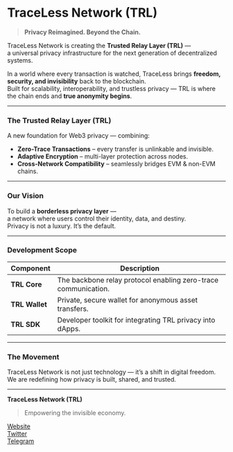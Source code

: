 # TraceLess Network (TRL)

> **Privacy Reimagined. Beyond the Chain.**

TraceLess Network is creating the **Trusted Relay Layer (TRL)** —  
a universal privacy infrastructure for the next generation of decentralized systems.

In a world where every transaction is watched, TraceLess brings **freedom, security, and invisibility** back to the blockchain.  
Built for scalability, interoperability, and trustless privacy — TRL is where the chain ends and **true anonymity begins**.

---
 
###  The Trusted Relay Layer (TRL)
A new foundation for Web3 privacy — combining:
- **Zero-Trace Transactions** – every transfer is unlinkable and invisible.  
- **Adaptive Encryption** – multi-layer protection across nodes.  
- **Cross-Network Compatibility** – seamlessly bridges EVM & non-EVM chains.  

---

###  Our Vision
To build a **borderless privacy layer** —  
a network where users control their identity, data, and destiny.  
Privacy is not a luxury. It’s the default.

---

###  Development Scope
| Component | Description |
|------------|-------------|
| **TRL Core** | The backbone relay protocol enabling zero-trace communication. |
| **TRL Wallet** | Private, secure wallet for anonymous asset transfers. |
| **TRL SDK** | Developer toolkit for integrating TRL privacy into dApps. |

---

###  The Movement
TraceLess Network is not just technology — it’s a shift in digital freedom.  
We are redefining how privacy is built, shared, and trusted.

---

**TraceLess Network (TRL)**  
> Empowering the invisible economy.  

 [Website](https://tracelessnetwork.com)  
 [Twitter](https://twitter.com/TraceLessNetwork)  
 [Telegram](https://t.me/TraceLessNetwork)
